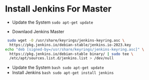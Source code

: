 # Install Jenkins For Master

* Update the System 
``` sudo apt-get update ```

* Downlaod Jenkins Master

```bash
 sudo wget -O /usr/share/keyrings/jenkins-keyring.asc \
  https://pkg.jenkins.io/debian-stable/jenkins.io-2023.key
echo "deb [signed-by=/usr/share/keyrings/jenkins-keyring.asc]" \
  https://pkg.jenkins.io/debian-stable binary/ | sudo tee \
  /etc/apt/sources.list.d/jenkins.list > /dev/null 
```
* Update the System 
```bash sudo apt-get update ```
* Install Jenkins 
```bash sudo apt-get install jenkins ```
